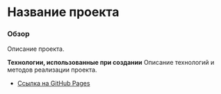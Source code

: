 # Название проекта

### Обзор
Описание проекта.  

**Технологии, использованные при создании**
Описание технологий и методов реализации проекта.  

* [Ссылка на GitHub Pages](https://rochernikov.github.io/)